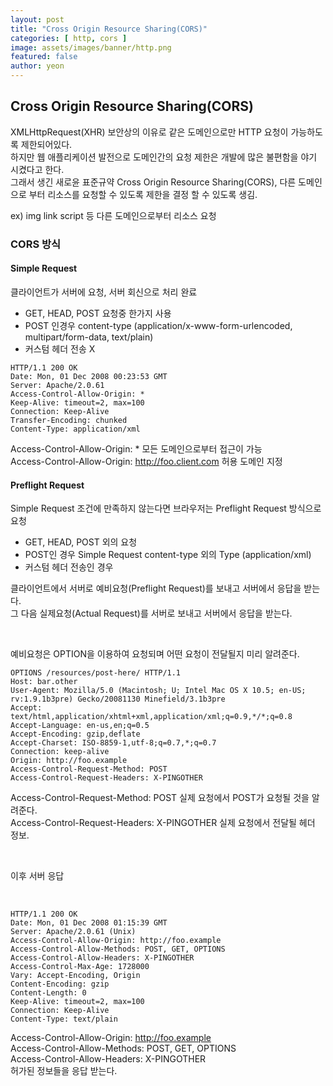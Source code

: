 ```yaml
---
layout: post
title: "Cross Origin Resource Sharing(CORS)" 
categories: [ http, cors ]
image: assets/images/banner/http.png
featured: false
author: yeon
---
```



## Cross Origin Resource Sharing(CORS)
XMLHttpRequest(XHR) 보안상의 이유로 같은 도메인으로만 HTTP 요청이 가능하도록 제한되어있다. <br>
하지만 웹 애플리케이션 발전으로 도메인간의 요청 제한은 개발에 많은 불편함을 야기 시켰다고 한다. <br>
그래서 생긴 새로윤 표준규약 Cross Origin Resource Sharing(CORS), 다른 도메인으로 부터 리소스를 요청할 수 있도록 제한을 결정 할 수 있도록 생김. <br>

ex) img link script 등 다른 도메인으로부터 리소스 요청 <br>

### CORS 방식

#### Simple Request

클라이언트가 서버에 요청, 서버 회신으로 처리 완료

- GET, HEAD, POST 요청중 한가지 사용
- POST 인경우 content-type (application/x-www-form-urlencoded, multipart/form-data, text/plain)
- 커스텀 헤더 전송 X

```
HTTP/1.1 200 OK
Date: Mon, 01 Dec 2008 00:23:53 GMT
Server: Apache/2.0.61 
Access-Control-Allow-Origin: *
Keep-Alive: timeout=2, max=100
Connection: Keep-Alive
Transfer-Encoding: chunked
Content-Type: application/xml
```


Access-Control-Allow-Origin: * 모든 도메인으로부터 접근이 가능 <br>
Access-Control-Allow-Origin: http://foo.client.com 허용 도메인 지정 <br>


#### Preflight Request

Simple Request 조건에 만족하지 않는다면 브라우저는 Preflight Request 방식으로 요청

- GET, HEAD, POST 외의 요청
- POST인 경우 Simple Request content-type 외의 Type (application/xml)
- 커스텀 헤더 전송인 경우

클라이언트에서 서버로 예비요청(Preflight Request)를 보내고 서버에서 응답을 받는다. <br>
그 다음 실제요청(Actual Request)를 서버로 보내고 서버에서 응답을 받는다. <br>

<br>

예비요청은 OPTION을 이용하여 요청되며 어떤 요청이 전달될지 미리 알려준다. <br>


```
OPTIONS /resources/post-here/ HTTP/1.1
Host: bar.other
User-Agent: Mozilla/5.0 (Macintosh; U; Intel Mac OS X 10.5; en-US; rv:1.9.1b3pre) Gecko/20081130 Minefield/3.1b3pre
Accept: text/html,application/xhtml+xml,application/xml;q=0.9,*/*;q=0.8
Accept-Language: en-us,en;q=0.5
Accept-Encoding: gzip,deflate
Accept-Charset: ISO-8859-1,utf-8;q=0.7,*;q=0.7
Connection: keep-alive
Origin: http://foo.example
Access-Control-Request-Method: POST
Access-Control-Request-Headers: X-PINGOTHER
```

Access-Control-Request-Method: POST 실제 요청에서 POST가 요청될 것을 알려준다. <br>
Access-Control-Request-Headers: X-PINGOTHER 실제 요청에서 전달될 헤더 정보. <br>

<br>

이후 서버 응답 <br>

<br>

```
HTTP/1.1 200 OK
Date: Mon, 01 Dec 2008 01:15:39 GMT
Server: Apache/2.0.61 (Unix)
Access-Control-Allow-Origin: http://foo.example
Access-Control-Allow-Methods: POST, GET, OPTIONS
Access-Control-Allow-Headers: X-PINGOTHER
Access-Control-Max-Age: 1728000
Vary: Accept-Encoding, Origin
Content-Encoding: gzip
Content-Length: 0
Keep-Alive: timeout=2, max=100
Connection: Keep-Alive
Content-Type: text/plain
```

Access-Control-Allow-Origin: http://foo.example <br>
Access-Control-Allow-Methods: POST, GET, OPTIONS <br>
Access-Control-Allow-Headers: X-PINGOTHER <br>
허가된 정보들을 응답 받는다. <br>




<br><br><br>